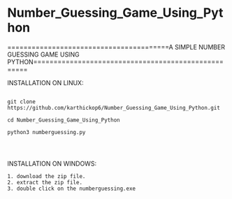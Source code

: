 # Number_Guessing_Game_Using_Python









========================================A SIMPLE NUMBER GUESSING GAME USING PYTHON====================================================


INSTALLATION ON LINUX:
```

git clone https://github.com/karthickop6/Number_Guessing_Game_Using_Python.git

cd Number_Guessing_Game_Using_Python

python3 numberguessing.py




```
INSTALLATION ON WINDOWS:

 ```
 1. download the zip file.
 2. extract the zip file.
 3. double click on the numberguessing.exe
 ```
